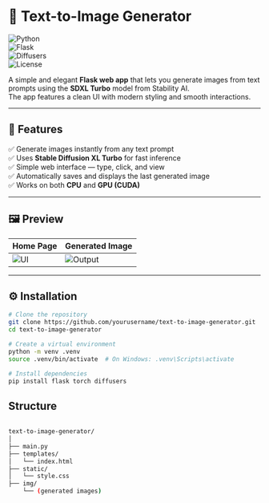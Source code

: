 # 🎨 Text-to-Image Generator  

![Python](https://img.shields.io/badge/Python-3.10+-blue?logo=python)  
![Flask](https://img.shields.io/badge/Flask-Web_Framework-black?logo=flask)  
![Diffusers](https://img.shields.io/badge/Diffusers-Stable_Diffusion-orange?logo=huggingface)  
![License](https://img.shields.io/badge/License-MIT-green)  

A simple and elegant **Flask web app** that lets you generate images from text prompts using the **SDXL Turbo** model from Stability AI.  
The app features a clean UI with modern styling and smooth interactions.  

---

## 🧠 Features

✅ Generate images instantly from any text prompt  
✅ Uses **Stable Diffusion XL Turbo** for fast inference  
✅ Simple web interface — type, click, and view  
✅ Automatically saves and displays the last generated image  
✅ Works on both **CPU** and **GPU (CUDA)**  

---

## 🖼️ Preview

| Home Page | Generated Image |
|------------|----------------|
| ![UI](https://img.shields.io/badge/UI-Dark_Theme-purple) | ![Output](https://img.shields.io/badge/Output-SDXL_Turbo-orange) |

---

## ⚙️ Installation

```bash
# Clone the repository
git clone https://github.com/yourusername/text-to-image-generator.git
cd text-to-image-generator

# Create a virtual environment
python -m venv .venv
source .venv/bin/activate  # On Windows: .venv\Scripts\activate

# Install dependencies
pip install flask torch diffusers
```

## Structure

```bash

text-to-image-generator/
│
├── main.py
├── templates/
│   └── index.html
├── static/
│   └── style.css
├── img/
    └── (generated images)

